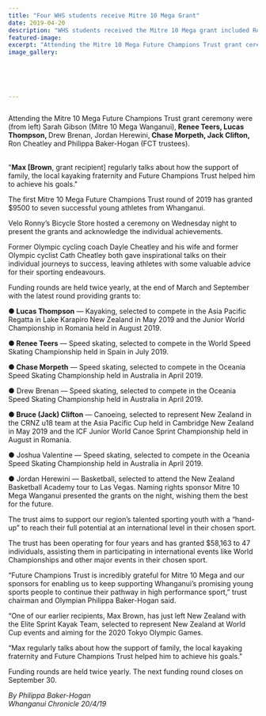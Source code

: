 ```yaml
---
title: "Four WHS students receive Mitre 10 Mega Grant"
date: 2019-04-20
description: "WHS students received the Mitre 10 Mega grant included Renee Teers, Lucas Thompson, Chase Morpeth & Jack Clifton..."
featured-image: 
excerpt: "Attending the Mitre 10 Mega Future Champions Trust grant ceremony included WHS students Renee Teers, Lucas Thompson, Chase Morpeth and Jack Clifton."
image_gallery:
	
	
	
	
	
---
```


<p><img src="https://i.prcdn.co/img?regionKey=fzQD9UxLeRZQm6BPi0J9gQ%3d%3d" alt="" /></p>
<p>Attending the Mitre 10 Mega Future Champions Trust grant ceremony were (from left) Sarah Gibson (Mitre 10 Mega Wanganui),<strong data-bind="text: imageTitle"> Renee Teers, Lucas Thompson, </strong>Drew Brenan, Jordan Herewini,<strong data-bind="text: imageTitle"> Chase Morpeth, Jack Clifton, </strong>Ron Cheatley and<strong data-bind="text: imageTitle">&nbsp;</strong>Philippa Baker-Hogan (FCT trustees).</p>
<p data-bind="text: $data"><br />"<strong>Max [Brown</strong>, grant recipient] regularly talks about how the support of family, the local kayaking fraternity and Future Champions Trust helped him to achieve his goals."</p>
<p data-bind="text: $data">The first Mitre 10 Mega Future Champions Trust round of 2019 has granted $9500 to seven successful young athletes from Whanganui.</p>
<p data-bind="text: $data">Velo Ronny&rsquo;s Bicycle Store hosted a ceremony on Wednesday night to present the grants and acknowledge the individual achievements.</p>
<p data-bind="text: $data">Former Olympic cycling coach Dayle Cheatley and his wife and former Olympic cyclist Cath Cheatley both gave inspirational talks on their individual journeys to success, leaving athletes with some valuable advice for their sporting endeavours.</p>
<p data-bind="text: $data">Funding rounds are held twice yearly, at the end of March and September with the latest round providing grants to:</p>
<p data-bind="text: $data"><strong>● Lucas Thompson</strong> &mdash; Kayaking, selected to compete in the Asia Pacific Regatta in Lake Karapiro New Zealand in May 2019 and the Junior World Championship in Romania held in August 2019.</p>
<p data-bind="text: $data"><strong>● Renee Teers</strong> &mdash; Speed skating, selected to compete in the World Speed Skating Championship held in Spain in July 2019.</p>
<p data-bind="text: $data"><strong>● Chase Morpeth</strong> &mdash; Speed skating, selected to compete in the Oceania Speed Skating Championship held in Australia in April 2019.</p>
<p data-bind="text: $data">● Drew Brenan &mdash; Speed skating, selected to compete in the Oceania Speed Skating Championship held in Australia in April 2019.</p>
<p data-bind="text: $data"><strong>● Bruce (Jack) Clifton</strong> &mdash; Canoeing, selected to represent New Zealand in the CRNZ u18 team at the Asia Pacific Cup held in Cambridge New Zealand in May 2019 and the ICF Junior World Canoe Sprint Championship held in August in Romania.</p>
<p data-bind="text: $data">● Joshua Valentine &mdash; Speed skating, selected to compete in the Oceania Speed Skating Championship held in Australia in April 2019.</p>
<p data-bind="text: $data">● Jordan Herewini &mdash; Basketball, selected to attend the New Zealand Basketball Academy tour to Las Vegas. Naming rights sponsor Mitre 10 Mega Wanganui presented the grants on the night, wishing them the best for the future.</p>
<p data-bind="text: $data">The trust aims to support our region&rsquo;s talented sporting youth with a &ldquo;hand-up&rdquo; to reach their full potential at an international level in their chosen sport.</p>
<p data-bind="text: $data">The trust has been operating for four years and has granted $58,163 to 47 individuals, assisting them in participating in international events like World Championships and other major events in their chosen sport.</p>
<p data-bind="text: $data">&ldquo;Future Champions Trust is incredibly grateful for Mitre 10 Mega and our sponsors for enabling us to keep supporting Whanganui&rsquo;s promising young sports people to continue their pathway in high performance sport,&rdquo; trust chairman and Olympian Philippa Baker-Hogan said.</p>
<p data-bind="text: $data">&ldquo;One of our earlier recipients, Max Brown, has just left New Zealand with the Elite Sprint Kayak Team, selected to represent New Zealand at World Cup events and aiming for the 2020 Tokyo Olympic Games.</p>
<p data-bind="text: $data">&ldquo;Max regularly talks about how the support of family, the local kayaking fraternity and Future Champions Trust helped him to achieve his goals.&rdquo;</p>
<p data-bind="text: $data">Funding rounds are held twice yearly. The next funding round closes on September 30.</p>
<p data-bind="text: $data"><em>By Philippa Baker-Hogan</em><br /><em>Whanganui Chronicle 20/4/19</em></p>

